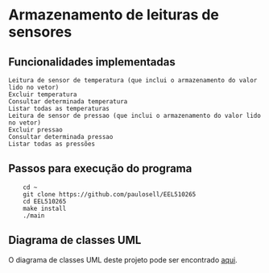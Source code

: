 # Armazenamento de leituras de sensores

## Funcionalidades implementadas

```
Leitura de sensor de temperatura (que inclui o armazenamento do valor lido no vetor)
Excluir temperatura
Consultar determinada temperatura
Listar todas as temperaturas
Leitura de sensor de pressao (que inclui o armazenamento do valor lido no vetor)
Excluir pressao
Consultar determinada pressao
Listar todas as pressões
```

## Passos para execução do programa

``` 
    cd ~
    git clone https://github.com/paulosell/EEL510265
    cd EEL510265
    make install
    ./main
```

## Diagrama de classes UML

O diagrama de classes UML deste projeto pode ser encontrado [aqui](fig/uml_class_diagram.pdf).
